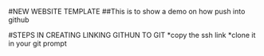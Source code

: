 #NEW WEBSITE TEMPLATE
##This is to show a demo on how push into github

#STEPS IN CREATING LINKING GITHUN TO GIT
*copy the ssh link
*clone it in your git prompt
